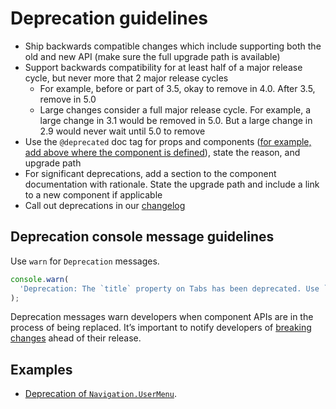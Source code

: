 # Deprecation guidelines

- Ship backwards compatible changes which include supporting both the old and new API (make sure the full upgrade path is available)
- Support backwards compatibility for at least half of a major release cycle, but never more that 2 major release cycles
  - For example, before or part of 3.5, okay to remove in 4.0. After 3.5, remove in 5.0
  - Large changes consider a full major release cycle. For example, a large change in 3.1 would be removed in 5.0. But a large change in 2.9 would never wait until 5.0 to remove
- Use the `@deprecated` doc tag for props and components ([for example, add above where the component is defined](https://github.com/Shopify/polaris/blob/8e49e4c65fbbf25d40617ba2d0ff0b3747320f17/src/components/Navigation/components/UserMenu/UserMenu.tsx#L27)), state the reason, and upgrade path
- For significant deprecations, add a section to the component documentation with rationale. State the upgrade path and include a link to a new component if applicable
- Call out deprecations in our [changelog](https://github.com/Shopify/polaris/blob/main/.github/CONTRIBUTING.md#changelog)

## Deprecation console message guidelines

Use `warn` for `Deprecation` messages.

```js
console.warn(
  'Deprecation: The `title` property on Tabs has been deprecated. Use `content` instead.',
);
```

Deprecation messages warn developers when component APIs are in the process of being replaced. It’s important to notify developers of [breaking changes](https://github.com/Shopify/polaris/blob/main/.github/CONTRIBUTING.md#breaking-changes) ahead of their release.

## Examples

- [Deprecation of `Navigation.UserMenu`](https://github.com/Shopify/polaris/pull/849).
